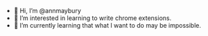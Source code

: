 - 👋 Hi, I’m @annmaybury
- 👀 I’m interested in learning to write chrome extensions.
- 🌱 I’m currently learning that what I want to do may be impossible.


<!---
annmaybury/annmaybury is a ✨ special ✨ repository because its `README.md` (this file) appears on your GitHub profile.
You can click the Preview link to take a look at your changes.
--->
